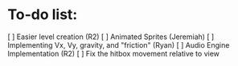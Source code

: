 # To-do list:
[ ] Easier level creation (R2)
[ ] Animated Sprites (Jeremiah)
[ ] Implementing Vx, Vy, gravity, and "friction" (Ryan)
[ ] Audio Engine Implementation (R2)
[ ] Fix the hitbox movement relative to view
